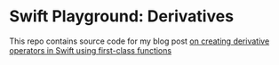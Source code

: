 Swift Playground: Derivatives
=======================================================

This repo contains source code for my blog post [on creating derivative operators
in Swift using first-class functions](http://www.tristanhearn.com/swift_derivatives)